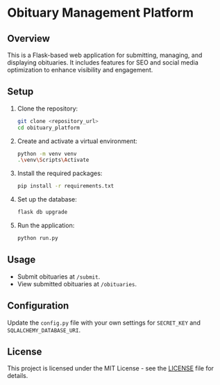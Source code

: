 # Obituary Management Platform

## Overview

This is a Flask-based web application for submitting, managing, and displaying obituaries. It includes features for SEO and social media optimization to enhance visibility and engagement.

## Setup

1. Clone the repository:
    ```bash
    git clone <repository_url>
    cd obituary_platform
    ```

2. Create and activate a virtual environment:
    ```bash
    python -m venv venv
    .\venv\Scripts\Activate
    ```

3. Install the required packages:
    ```bash
    pip install -r requirements.txt
    ```

4. Set up the database:
    ```bash
    flask db upgrade
    ```

5. Run the application:
    ```bash
    python run.py
    ```

## Usage

- Submit obituaries at `/submit`.
- View submitted obituaries at `/obituaries`.

## Configuration

Update the `config.py` file with your own settings for `SECRET_KEY` and `SQLALCHEMY_DATABASE_URI`.

## License

This project is licensed under the MIT License - see the [LICENSE](LICENSE) file for details.
